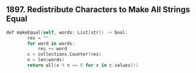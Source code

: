 ## 1897. Redistribute Characters to Make All Strings Equal
```swift
def makeEqual(self, words: List[str]) -> bool:
        res = ""
        for word in words:
            res += word
        c = collections.Counter(res)
        n = len(words)
        return all(x % n == 0 for x in c.values())
```

